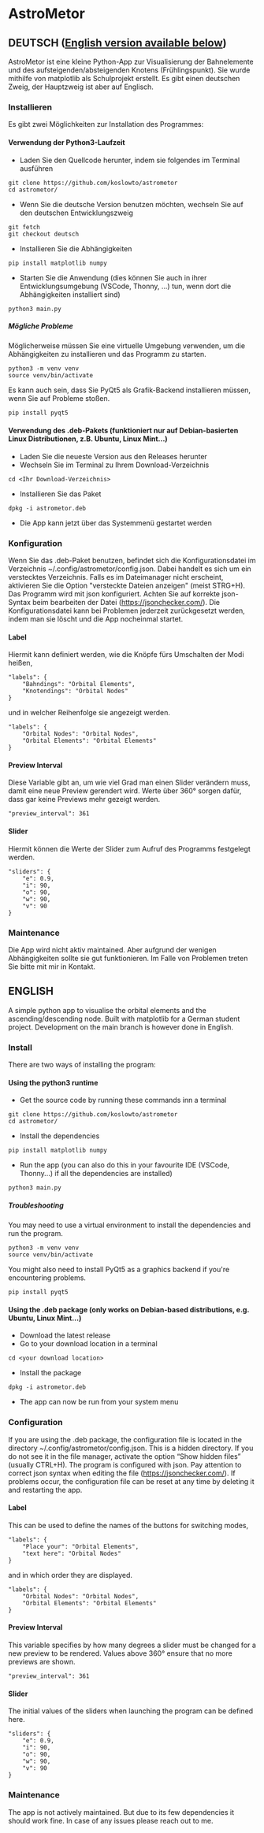 # AstroMetor

## DEUTSCH ([English version available below](#english))

AstroMetor ist eine kleine Python-App zur Visualisierung der Bahnelemente und des aufsteigenden/absteigenden Knotens (Frühlingspunkt). Sie wurde mithilfe von matplotlib als Schulprojekt erstellt. Es gibt einen deutschen Zweig, der Hauptzweig ist aber auf Englisch.
### Installieren
Es gibt zwei Möglichkeiten zur Installation des Programmes:
#### Verwendung der Python3-Laufzeit
* Laden Sie den Quellcode herunter, indem sie folgendes im Terminal ausführen
```
git clone https://github.com/koslowto/astrometor
cd astrometor/
```
* Wenn Sie die deutsche Version benutzen möchten, wechseln Sie auf den deutschen Entwicklungszweig
```
git fetch
git checkout deutsch
```
* Installieren Sie die Abhängigkeiten
```
pip install matplotlib numpy
```
* Starten Sie die Anwendung (dies können Sie auch in ihrer Entwicklungsumgebung (VSCode, Thonny, ...) tun, wenn dort die Abhängigkeiten installiert sind)
```
python3 main.py
```
##### Mögliche Probleme
Möglicherweise müssen Sie eine virtuelle Umgebung verwenden, um die Abhängigkeiten zu installieren und das Programm zu starten.
```
python3 -m venv venv
source venv/bin/activate
```
Es kann auch sein, dass Sie PyQt5 als Grafik-Backend installieren müssen, wenn Sie auf Probleme stoßen.

```
pip install pyqt5
``` 
#### Verwendung des .deb-Pakets (funktioniert nur auf Debian-basierten Linux Distributionen, z.B. Ubuntu, Linux Mint...)
* Laden Sie die neueste Version aus den Releases herunter
* Wechseln Sie im Terminal zu Ihrem Download-Verzeichnis
```
cd <Ihr Download-Verzeichnis>
```
* Installieren Sie das Paket
```
dpkg -i astrometor.deb
```
* Die App kann jetzt über das Systemmenü gestartet werden
### Konfiguration
Wenn Sie das .deb-Paket benutzen, befindet sich die Konfigurationsdatei im Verzeichnis ~/.config/astrometor/config.json. Dabei handelt es sich um ein verstecktes Verzeichnis. Falls es im Dateimanager nicht erscheint, aktivieren Sie die Option "versteckte Dateien anzeigen" (meist STRG+H).
Das Programm wird mit json konfiguriert. Achten Sie auf korrekte json-Syntax beim bearbeiten der Datei (https://jsonchecker.com/). Die Konfigurationsdatei kann bei Problemen jederzeit zurückgesetzt werden, indem man sie löscht und die App nocheinmal startet.
#### Label
Hiermit kann definiert werden, wie die Knöpfe fürs Umschalten der Modi heißen,
```
"labels": {
    "Bahndings": "Orbital Elements",
    "Knotendings": "Orbital Nodes"
}
```
und in welcher Reihenfolge sie angezeigt werden.
```
"labels": {
    "Orbital Nodes": "Orbital Nodes",
    "Orbital Elements": "Orbital Elements"
}
```
#### Preview Interval
Diese Variable gibt an, um wie viel Grad man einen Slider verändern muss, damit eine neue Preview gerendert wird. Werte über 360° sorgen dafür, dass gar keine Previews mehr gezeigt werden.
```
"preview_interval": 361
```
#### Slider
Hiermit können die Werte der Slider zum Aufruf des Programms festgelegt werden.
```
"sliders": {
    "e": 0.9,
    "i": 90,
    "o": 90,
    "w": 90,
    "v": 90
}
```
### Maintenance
Die App wird nicht aktiv maintained. Aber aufgrund der wenigen Abhängigkeiten sollte sie gut funktionieren. Im Falle von Problemen treten Sie bitte mit mir in Kontakt.

## ENGLISH

A simple python app to visualise the orbital elements and the ascending/descending node. Built with matplotlib for a German student project. Development on the main branch is however done in English.
### Install
There are two ways of installing the program:
#### Using the python3 runtime
* Get the source code by running these commands inn a terminal
```
git clone https://github.com/koslowto/astrometor
cd astrometor/
```
* Install the dependencies
```
pip install matplotlib numpy
```
* Run the app (you can also do this in your favourite IDE (VSCode, Thonny...) if all the dependencies are installed)
```
python3 main.py
```
##### Troubleshooting
You may need to use a virtual environment to install the dependencies and run the program.
```
python3 -m venv venv
source venv/bin/activate
```
You might also need to install PyQt5 as a graphics backend if you're encountering problems.

```
pip install pyqt5
``` 
#### Using the .deb package (only works on Debian-based distributions, e.g. Ubuntu, Linux Mint...)
* Download the latest release
* Go to your download location in a terminal
```
cd <your download location>
```
* Install the package
```
dpkg -i astrometor.deb
```
* The app can now be run from your system menu
### Configuration
If you are using the .deb package, the configuration file is located in the directory ~/.config/astrometor/config.json. This is a hidden directory. If you do not see it in the file manager, activate the option “Show hidden files” (usually CTRL+H).
The program is configured with json. Pay attention to correct json syntax when editing the file (https://jsonchecker.com/). If problems occur, the configuration file can be reset at any time by deleting it and restarting the app.
#### Label
This can be used to define the names of the buttons for switching modes,
```
"labels": {
    "Place your": "Orbital Elements",
    "text here": "Orbital Nodes"
}
```
and in which order they are displayed.
```
"labels": {
    "Orbital Nodes": "Orbital Nodes",
    "Orbital Elements": "Orbital Elements"
}
```
#### Preview Interval
This variable specifies by how many degrees a slider must be changed for a new preview to be rendered. Values above 360° ensure that no more previews are shown.
```
"preview_interval": 361
```
#### Slider
The initial values of the sliders when launching the program can be defined here.
```
"sliders": {
    "e": 0.9,
    "i": 90,
    "o": 90,
    "w": 90,
    "v": 90
}
```
### Maintenance
The app is not actively maintained. But due to its few dependencies it should work fine. In case of any issues please reach out to me.
